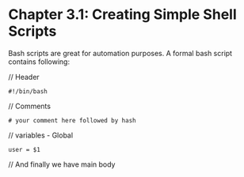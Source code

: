 # **Chapter 3.1: Creating Simple Shell Scripts**

Bash scripts are great for automation purposes. A formal bash script contains following:

// Header

    #!/bin/bash 

// Comments

    # your comment here followed by hash

// variables - Global

    user = $1

// And finally we have main body

